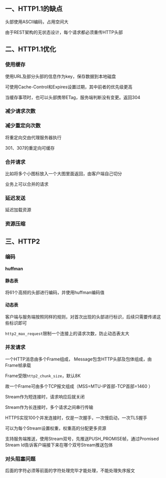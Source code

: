 ##  一、HTTP1.1的缺点

头部使用ASCII编码，占用空间大

由于REST架构的无状态设计，每个请求都必须重传HTTP头部

## 二、HTTP1.1优化

### 使用缓存

使用URL及部分头部的信息作为key，保存数据到本地磁盘

可使用Cache-Control和Expires设置过期，其中前者的优先级更高

当缓存事项时，也可以头部携带ETag，服务端判断没有变更。返回304

### 减少请求次数

### 减少重定向次数

将重定向交由代理服务器执行

301、307的重定向可缓存

### 合并请求

比如将多个小图标放入一个大图里面返回，由客户端自己切分

业务上可以合并的请求

### 延迟发送

延迟加载资源

### 资源压缩

## 三、HTTP2

### 编码

#### huffman

#### 静态表

将61个高频的头部进行编码，并使用huffman编码值

#### 动态表

客户端与服务端按照同样的规则，对首次出现的头部进行标识，后续只需要传递这些标识即可

`http2_max_request`限制一个连接上的请求次数，防止动态表太大

### 并发请求

一个HTTP消息由多个Frame组成， Message包含HTTP头部及包体组成，由Frame帧承载

Frame受限`http2_chunk_size`，默认8K

故一个Frame可由多个TCP报文组成（MSS=MTU-IP首部-TCP首部=1460 ）

Stream作为短连接时，请求响应后就关闭

Stream作为长连接时，多个请求之间串行传输

HTTPS实现100个并发连接时，仅是一次握手，一次慢启动，一次TLS握手

可以为每个Stream设置权重，权重高的分配更多资源

支持服务端推送，使用Stream双号，先推送PUSH_PROMISE帧，通过Promised Stream Id告诉客户端接下来在哪个双号Stream推送包体

### 对头阻塞问题

后面的字符必须等前面的字符处理完毕才能处理，不能处理失序报文